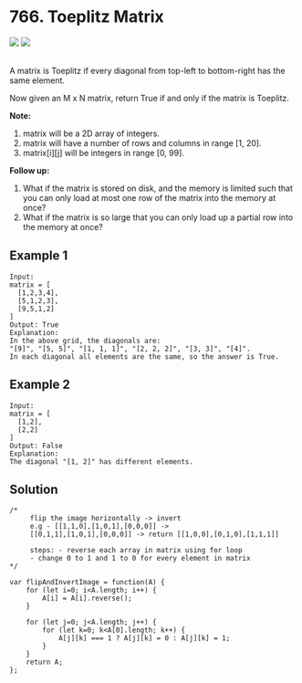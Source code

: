 
# 766. Toeplitz Matrix

<div style={{ display: "flex", flex-direction: "column" }}>
  <img src="https://img.shields.io/badge/Level-Easy-brightgreen" />
  <img src="https://img.shields.io/badge/Array-grey" />
</div>

<br /> A matrix is Toeplitz if every diagonal from top-left to bottom-right has the same element.

Now given an M x N matrix, return True if and only if the matrix is Toeplitz.

<strong>Note:</strong>

1. matrix will be a 2D array of integers.
2. matrix will have a number of rows and columns in range [1, 20].
3. matrix[i][j] will be integers in range [0, 99].

<strong>Follow up:</strong>

1. What if the matrix is stored on disk, and the memory is limited such that you can only load at most one row of the matrix into the memory at once?
2. What if the matrix is so large that you can only load up a partial row into the memory at once?

## Example 1

```
Input:
matrix = [
  [1,2,3,4],
  [5,1,2,3],
  [9,5,1,2]
]
Output: True
Explanation:
In the above grid, the diagonals are:
"[9]", "[5, 5]", "[1, 1, 1]", "[2, 2, 2]", "[3, 3]", "[4]".
In each diagonal all elements are the same, so the answer is True.
```

## Example 2

```
Input:
matrix = [
  [1,2],
  [2,2]
]
Output: False
Explanation:
The diagonal "[1, 2]" has different elements.
```

## Solution
```
/*
     flip the image horizontally -> invert
     e.g - [[1,1,0],[1,0,1],[0,0,0]] ->
     [[0,1,1],[1,0,1],[0,0,0]] -> return [[1,0,0],[0,1,0],[1,1,1]]
     
     steps: - reverse each array in matrix using for loop
     - change 0 to 1 and 1 to 0 for every element in matrix
*/

var flipAndInvertImage = function(A) {
    for (let i=0; i<A.length; i++) {
        A[i] = A[i].reverse();
    }
    
    for (let j=0; j<A.length; j++) {
        for (let k=0; k<A[0].length; k++) {
            A[j][k] === 1 ? A[j][k] = 0 : A[j][k] = 1;
        }
    }
    return A;
};
```
